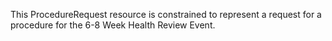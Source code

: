 This ProcedureRequest resource is constrained to represent a request for a procedure for the 6-8 Week Health Review Event.